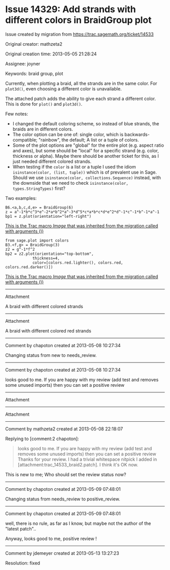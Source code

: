 # Issue 14329: Add strands with different colors in BraidGroup plot

Issue created by migration from https://trac.sagemath.org/ticket/14533

Original creator: mathzeta2

Original creation time: 2013-05-05 21:28:24

Assignee: joyner

Keywords: braid group, plot

Currently, when plotting a braid, all the strands are in the same color. For `plot3d()`, even choosing a different color is unavailable.

The attached patch adds the ability to give each strand a different color. This is done for `plot()` and `plot3d()`.

Few notes:
* I changed the default coloring scheme, so instead of blue strands, the braids are in different colors.
* The color option can be one of: single color, which is backwards-compatible; "rainbow", the default; A list or a tuple of colors.
* Some of the plot options are "global" for the entire plot (e.g. aspect ratio and axes), but some should be "local" for a specific strand (e.g. color, thickness or alpha). Maybe there should be another ticket for this, as I just needed different colored strands.
* When testing if the `color` is a list or a tuple I used the idiom `isinstance(color, (list, tuple))` which is of prevalent use in Sage. Should we use `isinstance(color, collections.Sequence)` instead, with the downside that we need to check `isinstance(color, types.StringTypes)` first?

Two examples:

```
B6.<a,b,c,d,e> = BraidGroup(6)
z = a^-1*b*c^3*e^-2*a*b^2*a^-3*d^5*c*a*b*c*d*e^2*d^-1*c^-1*b^-1*a^-1
bp1 = z.plot(orientation="left-right")
```

[This is the Trac macro *Image* that was inherited from the migration called with arguments ())](https://trac.sagemath.org/wiki/WikiMacros#Image-macro)

```
from sage.plot import colors
B3.<f,g> = BraidGroup(3)
z2 = g^-1*f^2
bp2 = z2.plot(orientation="top-bottom",
            thickness=4,
            color=[colors.red.lighter(), colors.red, colors.red.darker()])
```

[This is the Trac macro *Image* that was inherited from the migration called with arguments ())](https://trac.sagemath.org/wiki/WikiMacros#Image-macro)


---

Attachment

A braid with different colored strands


---

Attachment

A braid with different colored red strands


---

Comment by chapoton created at 2013-05-08 10:27:34

Changing status from new to needs_review.


---

Comment by chapoton created at 2013-05-08 10:27:34

looks good to me. If you are happy with my review (add test and removes some unused imports) then you can set a positive review


---

Attachment


---

Attachment


---

Comment by mathzeta2 created at 2013-05-08 22:18:07

Replying to [comment:2 chapoton]:
> looks good to me. If you are happy with my review (add test and removes some unused imports) then you can set a positive review
Thanks for your review. I had a trivial whitespace nitpick I added in [attachment:trac_14533_braid2.patch]. I think it's OK now.

This is new to me; Who should set the review status now?


---

Comment by chapoton created at 2013-05-09 07:48:01

Changing status from needs_review to positive_review.


---

Comment by chapoton created at 2013-05-09 07:48:01

well, there is no rule, as far as I know, but maybe not the author of the "latest patch"..

Anyway, looks good to me, positive review !


---

Comment by jdemeyer created at 2013-05-13 13:27:23

Resolution: fixed

